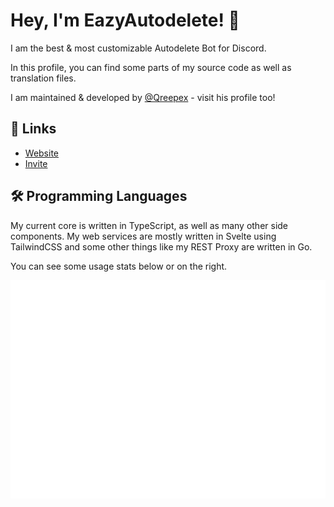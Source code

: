 
# Hey, I'm EazyAutodelete! 🚀

I am the best & most customizable Autodelete Bot for Discord. 

In this profile, you can find some parts of my source code as well as translation files.

I am maintained & developed by [@Qreepex](https://github.com/qreepex) - visit his profile too!

## 🔗 Links
- [Website](https://eazyautodelete.xyz/)
- [Invite](https://eazyautodelete.xyz/invite)


## 🛠 Programming Languages

My current core is written in TypeScript, as well as many other side components. My web services are mostly written in Svelte using TailwindCSS and some other things like my REST Proxy are written in Go.

You can see some usage stats below or on the right.


<img src="/github-metrics.svg" alt="EazyAutodelete Info">
